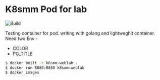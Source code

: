 # K8smm Pod for lab

![Build](https://github.com/mm-k8s-ug/k8smm-weblab/workflows/Docker/badge.svg?branch=master)

Testing container for pod. writing with golang and lightweghit container.
Need two Env -
* COLOR
* PG_TITLE

```bash
$ docker built -t k8smm-weblab .
$ docker run 8080:8080 k8smm-weblab
$ docker images

```

   
